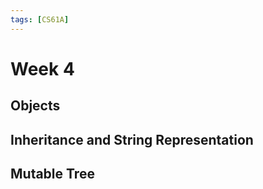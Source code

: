 ```yaml
---
tags: [CS61A]
---
```

# Week 4

## Objects

## Inheritance and String Representation

## Mutable Tree